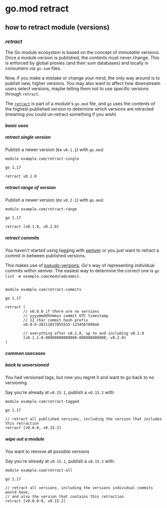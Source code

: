 # go.mod retract

## how to retract module (versions)

### _retract_

The Go module ecosystem is based on the concept of _immutable_ versions.
Once a module version is published, the contents must never change.
This is enforced by global proxies (and their sum databases)
and locally in consumers via `go.sum` files.

Now, if you make a mistake or change your mind,
the only way around is to publish new, higher versions.
You may also want to affect how downstream users select versions,
maybe telling them not to use specific versions through `retract`.

The [`retract`](https://golang.org/ref/mod#go-mod-file-retract)
is part of a module's `go.mod` file,
and `go` uses the contents of the highest published version
to determine which versions are retracted (meaning you could un-retract something if you wish)

#### _basic_ uses

##### _retract_ single version

Publish a newer version (ex `v0.1.1`) with `go.mod`:

```gomod
module example.com/retract-single

go 1.17

retract v0.1.0
```

##### _retract_ range of version

Publish a newer version (ex `v0.2.1`) with `go.mod`:

```gomod
module example.com/retract-range

go 1.17

retract [v0.1.0, v0.2.0]
```

##### _retract_ commits

You haven't started using tagging with [semver](https://semver.org/)
or you just want to retract a commit in between published versions.

This makes use of [pseudo-versions](https://golang.org/ref/mod#pseudo-versions),
Go's way of representing individual commits within semver.
The easiest way to determine the correct one is `go list -m example.com/module@commit`.

```gomod

module example.com/retract-commits

go 1.17

retract (
        // v0.0.0 if there are no versions
        // yyyymmddhhmmss commit UTC timestamp
        // 12 char commit hash prefix
        v0.0.0-20211017055555-1234567890ab

        // everything after v0.1.0, up to and including v0.2.0
        [v0.1.1-0.00000000000000-000000000000, v0.2.0]
)
```

#### _common_ usecases

##### _back_ to unversioned

You had versioned tags, but now you regret it and want to go back to no versioning.

Say you're already at `v0.15.1`, publish a `v0.15.2` with:

```gomod
module example.com/retract-tagged

go 1.17

// retract all published versions, including the version that includes this retraction
retract [v0.0.0, v0.15.2]
```

##### _wipe_ out a module

You want to remove all possible versions

Say you're already at `v0.15.1`, publish a `v0.15.2` with:

```gomod
module example.com/retract-all

go 1.17

// retract all versions, including the versions individual commits would have,
// and also the version that contains this retraction
retract [v0.0.0-0, v0.15.2]
```
